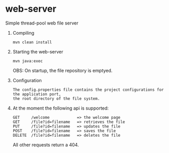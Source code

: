 # web-server
Simple thread-pool web file server


1. Compiling
    ```
    mvn clean install
    ```
2. Starting the web-server
    ```
    mvn java:exec
    ```
    OBS: On startup, the file repository is emptyed.
3. Configuration
    ```
    The config.properties file contains the project configurations for the application port, 
    the root directory of the file system.
    ```
    
4. At the moment the following api is supported:
    ```
    GET     /welcome            => the welcome page
    GET     /file?id=filename   => retrieves the file
    PUT     /file?id=filename   => updates the file
    POST    /file?id=filename   => saves the file
    DELETE  /file?id=filename   => deletes the file
    ```
    All other requests return a 404.